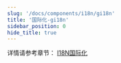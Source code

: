 ```yaml
---
slug: '/docs/components/i18n/gi18n'
title: '国际化-gi18n'
sidebar_position: 0
hide_title: true
---
```


详情请参考章节： [I18N国际化](../../核心组件/I18N国际化/I18N国际化.md)

